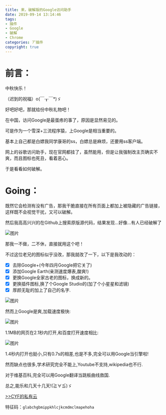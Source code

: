 ```yaml
---
title: 来，破解版的Google访问助手
date: 2019-09-14 13:14:46
tags:
- 插件
- Google
- 破解
- Chrome
categories: 丆插件
copyright: true
---
```

# 前言：

中秋快乐！

（迟到的祝福）o(￣┰￣*)ゞ

好吧好吧，那就给份中秋礼物吧！

在中国，访问Google是最蛋疼的事了，原因是显然易见的。

可是作为一个雪深+三流程序猿，上Google是相当重要的。

基本上自己都是白嫖我同学康哥的ss，白嫖总是麻烦，还要用ss客户端。

网上的谷歌访问助手，现在官网都挂了，虽然能用，但是让我强制改主页确实不爽，而且图标也死丑，看着恶心。

于是看看如何破解。

# Going：

既然它会检测有没有广告，那我干脆直接在所有页面上都加上被隐藏的广告链接，这样既不会视觉干扰，又可以破解。

然后我高高兴兴的在Github上搜索原版源代码，结果发现...好像...有人已经破解了

![图片](https://img.cyfan.top/pic/GOG.png "好尴尬啊")

那我一不做，二不休，直接就用这个吧！

不过这位老兄的图标似乎没改，那我就改了一下，以下是我改动的：

- [x] 去除Google+(今年四月Google把它关了)
- [x] 添加Google Earth(亲测速度爆表,酸爽!)
- [x] 更换Google全家古老的图标，换成新的。
- [x] 更换插件图标,换了个Google Studio的(加了个小星星和滤镜)
- [x] 厚颜无耻的加上了自己的名字.

![图片](https://img.cyfan.top/pic/GGFWZS.png "一阵酸爽")

然而上Google是爽,加载速度极快:

![图片](https://img.cyfan.top/pic/GHS.bmp "速度不错")

1.1MB的网页在2.1秒内打开,和百度打开速度相比:

![图片](https://img.cyfan.top/pic/BHS.bmp "相差不多")

1.4秒内打开也挺小,只有0.7s的相差,也是不多,完全可以用Google当引擎啦!

然而缺点也很多,学术研究完全不能上,Youtube不支持,wikipedia也不行.

对于维基百科,完全可以用Google翻译当跳板曲线救国.

总之,能乐和几天十几天!(≧∀≦)ゞ

<a class="btn" href="https://pan.cyfan.top/插件/crx/Google访问助手破解版.7z">
              >>CYF的私有云 
            </a>



特征码：`glabchgbmippkhlcjkcmdmclmapehoha`
